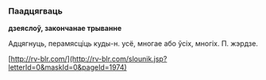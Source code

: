 ### Паадцягваць
**дзеяслоў, закончанае трыванне**

Адцягнуць, перамясціць куды-н. усё, многае або ўсіх, многіх. П. жэрдзе.

<a rel="author">[http://rv-blr.com/](http://rv-blr.com/slounik.jsp?letterId=0&maskId=0&pageId=1974)</a>
